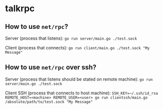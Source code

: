 # talkrpc

## How to use `net/rpc`?

Server (process that listens): `go run server/main.go ./test.sock`

Client (process that connects): `go run client/main.go ./test.sock "My Message"`

## How to use `net/rpc` over ssh?

Server (process that listens should be stated on remote machine): `go run server/main.go ./test.sock`

Client SSH (process that connects to host machine): `SSH_KEY=~/.ssh/id_rsa REMOTE_HOST=<machine> REMOTE_USER=<user> go run clientssh/main.go /absolute/path/to/test.sock "My Message"`
